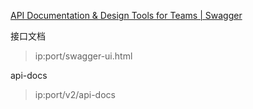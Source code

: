 [API Documentation & Design Tools for Teams | Swagger](https://swagger.io/)

接口文档
>ip:port/swagger-ui.html

api-docs
>ip:port/v2/api-docs

